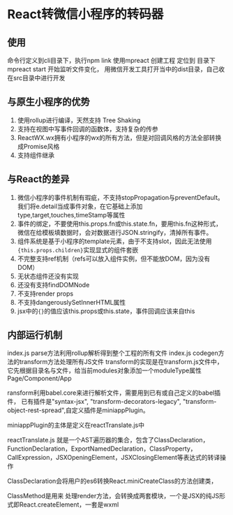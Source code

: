 # React转微信小程序的转码器

## 使用
命令行定义到cli目录下，执行npm link
使用mpreact <project-name> 创建工程
定位到  <project-name> 目录下 mpreact start 开始监听文件变化，
用微信开发工具打开当中的dist目录，自己收在src目录中进行开发

## 与原生小程序的优势

1. 使用rollup进行编译，天然支持 Tree Shaking
2. 支持在视图中写事件回调的函数体，支持复杂的传参
3. ReactWX.wx拥有小程序的wx的所有方法，但是对回调风格的方法全部转换成Promise风格
4. 支持组件继承

## 与React的差异

1. 微信小程序的事件机制有瑕疵，不支持stopPropagation与preventDefault。我们将e.detail当成事件对象，在它基础上添加type,target,touches,timeStamp等属性
2. 事件的绑定，不要使用this.props.fn或this.state.fn，要用this.fn这种形式，微信在给模板填数据时，会对数据进行JSON.stringify，清掉所有事件。
3. 组件系统是基于小程序的template元素，由于不支持slot，因此无法使用`{this.props.children}`实现显式的组件套嵌
4. 不完整支持ref机制（refs可以放入组件实例，但不能放DOM，因为没有DOM）
5. 无状态组件还没有实现
6. 还没有支持findDOMNode
7. 不支持render props
8. 不支持dangerouslySetInnerHTML属性
9. jsx中的`{}`的值应该this.props或this.state，事件回调应该来自this

## 内部运行机制

index.js parse方法利用rollup解析得到整个工程的所有文件
index.js codegen方法的transform方法处理所有JS文件
transform的实现是在transform.js文件中，它先根据目录名与文件，给当前modules对象添加一个moduleType属性Page/Component/App

ransform利用babel.core来进行解析文件，需要用到已有或自己定义的babel插件， 已有插件是"syntax-jsx",
"transform-decorators-legacy",  "transform-object-rest-spread",自定义插件是miniappPlugin。

miniappPlugin的主体是定义在reactTranslate.js中

reactTranslate.js 就是一个AST遍历器的集合，包含了ClassDeclaration，FunctionDeclaration，ExportNamedDeclaration，ClassProperty，CallExpression，JSXOpeningElement，JSXClosingElement等表达式的转译操作

ClassDeclaration会将用户的es6转换React.miniCreateClass的方法创建类，

ClassMethod是用来 处理render方法，会转换成两套模块，一个是JSX的纯JS形式即React.createElement，一套是wxml

